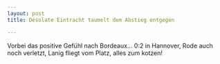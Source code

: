 ```yaml
---
layout: post
title: Desolate Eintracht taumelt dem Abstieg entgegen

---
```


Vorbei das positive Gefühl nach Bordeaux... 0:2 in Hannover, Rode auch noch verletzt, Lanig fliegt vom Platz, alles zum kotzen!


